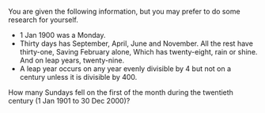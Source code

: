 You are given the following information, but you may prefer to do some research for yourself.

* 1 Jan 1900 was a Monday.
* Thirty days has September,
  April, June and November.
  All the rest have thirty-one,
  Saving February alone,
  Which has twenty-eight, rain or shine.
  And on leap years, twenty-nine.
* A leap year occurs on any year evenly divisible by 4 but not on a century unless it is divisible by 400.

How many Sundays fell on the first of the month during the twentieth century (1 Jan 1901 to 30 Dec 2000)?

